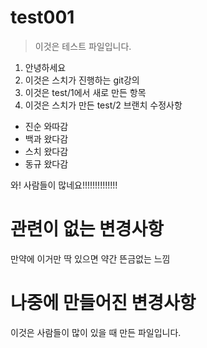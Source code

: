 # test001

> 이것은 테스트 파일입니다.

1. 안녕하세요
2. 이것은 스치가 진행하는 git강의
3. 이것은 test/1에서 새로 만든 항목
4. 이것은 스치가 만든 test/2 브랜치 수정사항

* 진순 와따감
* 백과 왔다감
* 스치 왔다감
* 동규 왔다감

와! 사람들이 많네요!!!!!!!!!!!!!!

# 관련이 없는 변경사항

만약에 이거만 딱 있으면 약간
뜬금없는 느낌

# 나중에 만들어진 변경사항

이것은 사람들이 많이 있을 때 만든 파일입니다.
